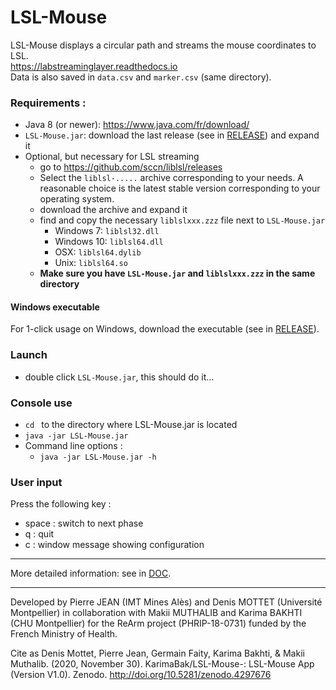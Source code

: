 
# LSL-Mouse
LSL-Mouse displays a circular path and streams the mouse coordinates to LSL.  
https://labstreaminglayer.readthedocs.io   
Data is also saved in `data.csv` and `marker.csv` (same directory).  

### Requirements :
- Java 8 (or newer): https://www.java.com/fr/download/  
- `LSL-Mouse.jar`: download the last release (see in [RELEASE](/RELEASE/)) and expand it
- Optional, but necessary for LSL streaming
	- go to https://github.com/sccn/liblsl/releases
	- Select the `liblsl-.....` archive corresponding to your needs. A reasonable choice is the latest stable version corresponding to your operating system.   
	- download the archive and expand it
	- find and copy the necessary  `liblslxxx.zzz` file next to `LSL-Mouse.jar`
		- Windows 7:  `liblsl32.dll`
		- Windows 10: `liblsl64.dll`
		- OSX: `liblsl64.dylib`
		- Unix: `liblsl64.so`
	- **Make sure you have `LSL-Mouse.jar` and `liblslxxx.zzz` in the same directory**

#### Windows executable
For 1-click usage on Windows, download the executable (see in [RELEASE](/RELEASE/)). 

### Launch
- double click `LSL-Mouse.jar`, this should do it...

### Console use
- `cd ` to the directory where LSL-Mouse.jar is located    
- `java -jar LSL-Mouse.jar`   
- Command line options :  
	- `java -jar LSL-Mouse.jar -h`


### User input
Press the following key :
- space : switch to next phase
- q : quit
- c : window message showing configuration

-----  

More detailed information: see in [DOC](/DOC/).  

-----  
Developed by Pierre JEAN (IMT Mines Alès) and Denis MOTTET (Université Montpellier) in collaboration with Makii MUTHALIB and Karima BAKHTI (CHU Montpellier) for the ReArm project (PHRIP-18-0731) funded by the French Ministry of Health.

Cite as
Denis Mottet, Pierre Jean, Germain Faity, Karima Bakhti, & Makii Muthalib. (2020, November 30). KarimaBak/LSL-Mouse-: LSL-Mouse App (Version V1.0). Zenodo. http://doi.org/10.5281/zenodo.4297676
